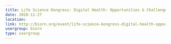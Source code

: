 ```yaml
---
title: Life Science Kongress: Digital Health: Opportunities & Challenges - 30% off for members
date: 2018-11-27
location: 
link: http://biorn.org/event/life-science-kongress-digital-health-opportunities-challenges-30-off-for-members/
usergroup: biorn
type: usergroup
---
```

